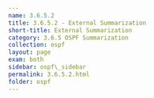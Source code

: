 ```yaml
---
name: 3.6.5.2
title: 3.6.5.2 - External Summarization
short-title: External Summarization
category: 3.6.5 OSPF Summarization
collection: ospf
layout: page
exam: both
sidebar: ospf\_sidebar
permalink: 3.6.5.2.html
folder: ospf
---
```


